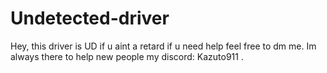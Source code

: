 # Undetected-driver
Hey, this driver is UD if u aint a retard if u need help feel free to dm me.
Im always there to help new people my discord: Kazuto911 
.
